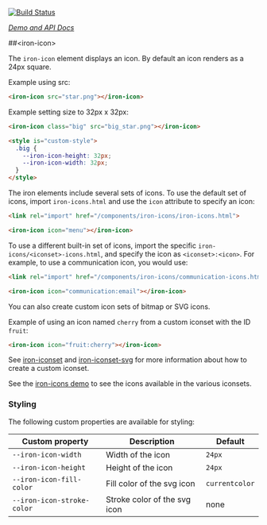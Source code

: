 
<!---

This README is automatically generated from the comments in these files:
iron-icon.html

Edit those files, and our readme bot will duplicate them over here!
Edit this file, and the bot will squash your changes :)

The bot does some handling of markdown. Please file a bug if it does the wrong
thing! https://github.com/PolymerLabs/tedium/issues

-->

[![Build Status](https://travis-ci.org/PolymerElements/iron-icon.svg?branch=master)](https://travis-ci.org/PolymerElements/iron-icon)

_[Demo and API Docs](https://elements.polymer-project.org/elements/iron-icon)_


##&lt;iron-icon&gt;

The `iron-icon` element displays an icon. By default an icon renders as a 24px square.

Example using src:

```html
<iron-icon src="star.png"></iron-icon>
```

Example setting size to 32px x 32px:

```html
<iron-icon class="big" src="big_star.png"></iron-icon>

<style is="custom-style">
  .big {
    --iron-icon-height: 32px;
    --iron-icon-width: 32px;
  }
</style>
```

The iron elements include several sets of icons.
To use the default set of icons, import `iron-icons.html` and use the `icon` attribute to specify an icon:

```html
<link rel="import" href="/components/iron-icons/iron-icons.html">

<iron-icon icon="menu"></iron-icon>
```

To use a different built-in set of icons, import the specific `iron-icons/<iconset>-icons.html`, and
specify the icon as `<iconset>:<icon>`. For example, to use a communication icon, you would
use:

```html
<link rel="import" href="/components/iron-icons/communication-icons.html">

<iron-icon icon="communication:email"></iron-icon>
```

You can also create custom icon sets of bitmap or SVG icons.

Example of using an icon named `cherry` from a custom iconset with the ID `fruit`:

```html
<iron-icon icon="fruit:cherry"></iron-icon>
```

See [iron-iconset](iron-iconset) and [iron-iconset-svg](iron-iconset-svg) for more information about
how to create a custom iconset.

See the [iron-icons demo](iron-icons?view=demo:demo/index.html) to see the icons available
in the various iconsets.

### Styling

The following custom properties are available for styling:

| Custom property | Description | Default |
| --- | --- | --- |
| `--iron-icon-width` | Width of the icon | `24px` |
| `--iron-icon-height` | Height of the icon | `24px` |
| `--iron-icon-fill-color` | Fill color of the svg icon | `currentcolor` |
| `--iron-icon-stroke-color` | Stroke color of the svg icon | none |


